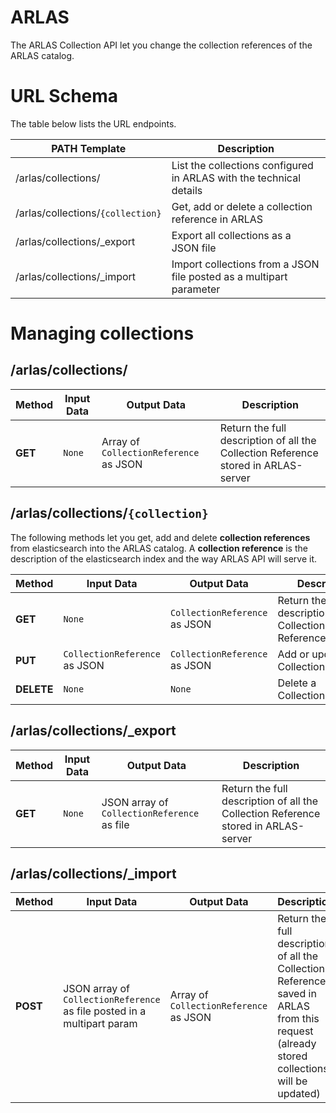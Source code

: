 # ARLAS

The ARLAS Collection API let you change the collection references of the ARLAS catalog.

# URL Schema
The table below lists the URL endpoints.

| PATH Template                     | Description                                                          |
| --------------------------------- | -------------------------------------------------------------------- |
| /arlas/collections/               | List  the collections configured in ARLAS with the technical details |
| /arlas/collections/`{collection}` | Get, add or delete a collection reference in ARLAS                   |
| /arlas/collections/_export        | Export all collections as a JSON file                                |
| /arlas/collections/_import        | Import collections from a JSON file posted as a multipart parameter  |

# Managing collections

## /arlas/collections/

| Method     | Input Data                    | Output Data                            | Description                                                                        |
| ---------- | ----------------------------- | ---------------------------------------| ---------------------------------------------------------------------------------- |
| **GET**    | `None`                        | Array of `CollectionReference` as JSON | Return the full description of all the Collection Reference stored in ARLAS-server |


## /arlas/collections/`{collection}`

The following methods let you get, add and delete **collection references** from elasticsearch into the ARLAS catalog. 
A **collection reference** is the description of the elasticsearch index and the way ARLAS API will serve it.

| Method     | Input Data                    | Output Data                   | Description                                             |
| ---------- | ----------------------------- | ----------------------------- | ------------------------------------------------------- |
| **GET**    | `None`                        | `CollectionReference` as JSON | Return the full description of the Collection Reference |
| **PUT**    | `CollectionReference` as JSON | `CollectionReference` as JSON | Add or update a CollectionReference                     |
| **DELETE** | `None`                        | `None`                        | Delete a CollectionReference                            |

## /arlas/collections/_export

| Method     | Input Data                    | Output Data                                 | Description                                                                        |
| ---------- | ----------------------------- | ------------------------------------------- | ---------------------------------------------------------------------------------- |
| **GET**    | `None`                        | JSON array of `CollectionReference` as file | Return the full description of all the Collection Reference stored in ARLAS-server |

## /arlas/collections/_import

| Method     | Input Data                                                              | Output Data                            | Description                                                                                                                               |
| ---------- | ----------------------------------------------------------------------- | -------------------------------------- | ----------------------------------------------------------------------------------------------------------------------------------------- |
| **POST**   | JSON array of `CollectionReference` as file posted in a multipart param | Array of `CollectionReference` as JSON | Return the full description of all the Collection Reference saved in ARLAS from this request (already stored collections will be updated) |